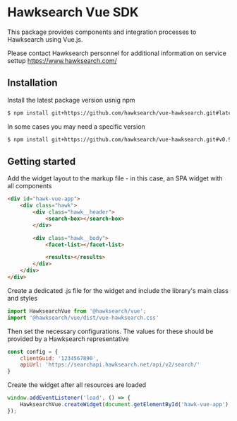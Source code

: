 # Hawksearch Vue SDK

This package provides components and integration processes to Hawksearch using Vue.js.

Please contact Hawksearch personnel for additional information on service settup https://www.hawksearch.com/

## Installation

Install the latest package version usnig npm

```sh
$ npm install git+https://github.com/hawksearch/vue-hawksearch.git#latest
```

In some cases you may need a specific version

```sh
$ npm install git+https://github.com/hawksearch/vue-hawksearch.git#v0.9.26
```

## Getting started
Add the widget layout to the markup file - in this case, an SPA widget with all components

```html
<div id="hawk-vue-app">
    <div class="hawk">
        <div class="hawk__header">
            <search-box></search-box>
        </div>

        <div class="hawk__body">
            <facet-list></facet-list>

            <results></results>
        </div>
    </div>
</div>
```

Create a dedicated .js file for the widget and include the library's main class and styles

```javascript
import HawksearchVue from '@hawksearch/vue';
import '@hawksearch/vue/dist/vue-hawksearch.css'
```

Then set the necessary configurations. The values for these should be provided by a Hawksearch representative
```javascript
const config = {
    clientGuid: '1234567890',
    apiUrl: 'https://searchapi.hawksearch.net/api/v2/search/'
}
```

Create the widget after all resources are loaded
```javascript
window.addEventListener('load', () => {
    HawksearchVue.createWidget(document.getElementById('hawk-vue-app'), { config });
});
```
